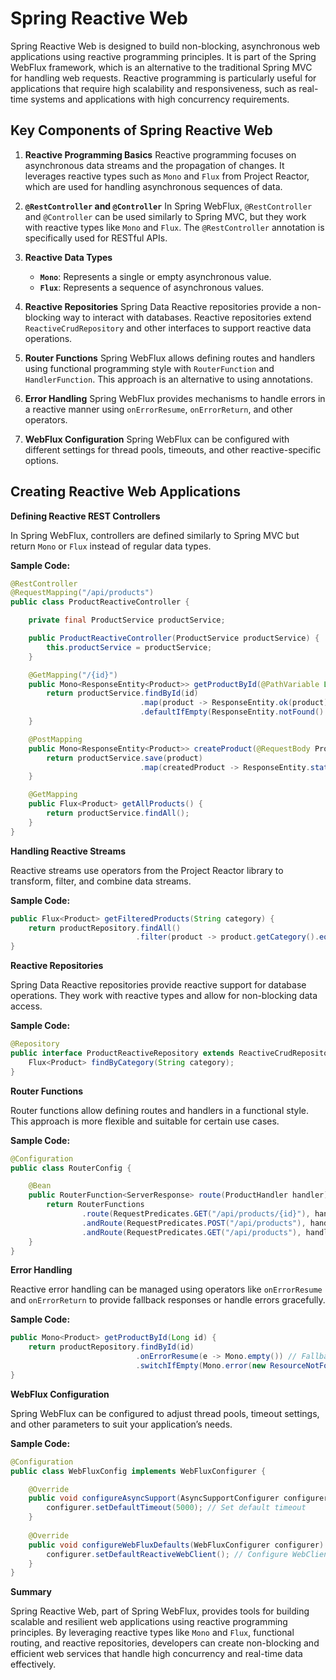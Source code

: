 # Spring Reactive Web

Spring Reactive Web is designed to build non-blocking, asynchronous web applications using reactive programming principles. It is part of the Spring WebFlux framework, which is an alternative to the traditional Spring MVC for handling web requests. Reactive programming is particularly useful for applications that require high scalability and responsiveness, such as real-time systems and applications with high concurrency requirements.

## Key Components of Spring Reactive Web

1. **Reactive Programming Basics**
   Reactive programming focuses on asynchronous data streams and the propagation of changes. It leverages reactive types such as `Mono` and `Flux` from Project Reactor, which are used for handling asynchronous sequences of data.

2. **`@RestController` and `@Controller`**
   In Spring WebFlux, `@RestController` and `@Controller` can be used similarly to Spring MVC, but they work with reactive types like `Mono` and `Flux`. The `@RestController` annotation is specifically used for RESTful APIs.

3. **Reactive Data Types**
   - **`Mono`**: Represents a single or empty asynchronous value.
   - **`Flux`**: Represents a sequence of asynchronous values.

4. **Reactive Repositories**
   Spring Data Reactive repositories provide a non-blocking way to interact with databases. Reactive repositories extend `ReactiveCrudRepository` and other interfaces to support reactive data operations.

5. **Router Functions**
   Spring WebFlux allows defining routes and handlers using functional programming style with `RouterFunction` and `HandlerFunction`. This approach is an alternative to using annotations.

6. **Error Handling**
   Spring WebFlux provides mechanisms to handle errors in a reactive manner using `onErrorResume`, `onErrorReturn`, and other operators.

7. **WebFlux Configuration**
   Spring WebFlux can be configured with different settings for thread pools, timeouts, and other reactive-specific options.

## Creating Reactive Web Applications

**Defining Reactive REST Controllers**

In Spring WebFlux, controllers are defined similarly to Spring MVC but return `Mono` or `Flux` instead of regular data types.

**Sample Code:**
```java
@RestController
@RequestMapping("/api/products")
public class ProductReactiveController {

    private final ProductService productService;

    public ProductReactiveController(ProductService productService) {
        this.productService = productService;
    }

    @GetMapping("/{id}")
    public Mono<ResponseEntity<Product>> getProductById(@PathVariable Long id) {
        return productService.findById(id)
                             .map(product -> ResponseEntity.ok(product))
                             .defaultIfEmpty(ResponseEntity.notFound().build());
    }

    @PostMapping
    public Mono<ResponseEntity<Product>> createProduct(@RequestBody Product product) {
        return productService.save(product)
                             .map(createdProduct -> ResponseEntity.status(HttpStatus.CREATED).body(createdProduct));
    }

    @GetMapping
    public Flux<Product> getAllProducts() {
        return productService.findAll();
    }
}
```

**Handling Reactive Streams**

Reactive streams use operators from the Project Reactor library to transform, filter, and combine data streams.

**Sample Code:**
```java
public Flux<Product> getFilteredProducts(String category) {
    return productRepository.findAll()
                            .filter(product -> product.getCategory().equals(category));
}
```

**Reactive Repositories**

Spring Data Reactive repositories provide reactive support for database operations. They work with reactive types and allow for non-blocking data access.

**Sample Code:**
```java
@Repository
public interface ProductReactiveRepository extends ReactiveCrudRepository<Product, Long> {
    Flux<Product> findByCategory(String category);
}
```

**Router Functions**

Router functions allow defining routes and handlers in a functional style. This approach is more flexible and suitable for certain use cases.

**Sample Code:**
```java
@Configuration
public class RouterConfig {

    @Bean
    public RouterFunction<ServerResponse> route(ProductHandler handler) {
        return RouterFunctions
                .route(RequestPredicates.GET("/api/products/{id}"), handler::getProductById)
                .andRoute(RequestPredicates.POST("/api/products"), handler::createProduct)
                .andRoute(RequestPredicates.GET("/api/products"), handler::getAllProducts);
    }
}
```

**Error Handling**

Reactive error handling can be managed using operators like `onErrorResume` and `onErrorReturn` to provide fallback responses or handle errors gracefully.

**Sample Code:**
```java
public Mono<Product> getProductById(Long id) {
    return productRepository.findById(id)
                            .onErrorResume(e -> Mono.empty()) // Fallback on error
                            .switchIfEmpty(Mono.error(new ResourceNotFoundException("Product not found")));
}
```

**WebFlux Configuration**

Spring WebFlux can be configured to adjust thread pools, timeout settings, and other parameters to suit your application’s needs.

**Sample Code:**
```java
@Configuration
public class WebFluxConfig implements WebFluxConfigurer {

    @Override
    public void configureAsyncSupport(AsyncSupportConfigurer configurer) {
        configurer.setDefaultTimeout(5000); // Set default timeout
    }
    
    @Override
    public void configureWebFluxDefaults(WebFluxConfigurer configurer) {
        configurer.setDefaultReactiveWebClient(); // Configure WebClient
    }
}
```

**Summary**

Spring Reactive Web, part of Spring WebFlux, provides tools for building scalable and resilient web applications using reactive programming principles. By leveraging reactive types like `Mono` and `Flux`, functional routing, and reactive repositories, developers can create non-blocking and efficient web services that handle high concurrency and real-time data effectively.